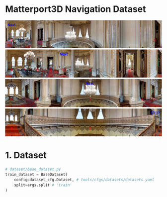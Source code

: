 # Matterport3D Navigation Dataset

![Node1](./tests/imgs/1.png)
![Node2](./tests/imgs/2.png)
![Node3](./tests/imgs/3.png)
![Node4](./tests/imgs/4.png)

# 1. Dataset
```python
# dataset/base_dataset.py
train_dataset = BaseDataset(
    config=dataset_cfg.Dataset, # tools/cfgs/datasets/datasets.yaml
    split=args.split # 'train'
)
```

